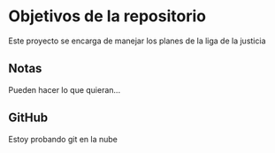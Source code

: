 # Objetivos de la repositorio

Este proyecto se encarga de manejar los planes de la liga de la justicia


## Notas
Pueden hacer lo que quieran...

## GitHub
Estoy probando git en la nube

